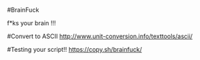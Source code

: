 #BrainFuck
<p>
f*ks your brain !!!
  </p>
  
  
#Convert to ASCII
http://www.unit-conversion.info/texttools/ascii/

#Testing your script!!
https://copy.sh/brainfuck/
